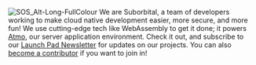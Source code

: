![SOS_Alt-Long-FullColour](https://user-images.githubusercontent.com/5942370/134706006-0528d8ca-7b9f-40d5-afec-d3f293e55e5e.png)
We are Suborbital, a team of developers working to make cloud native development easier, more secure, and more fun! We use cutting-edge tech like WebAssembly to get it done; it powers [Atmo](https://github.com/suborbital/atmo), our server application environment. Check it out, and subscribe to our [Launch Pad Newsletter](https://suborbital.dev/launchpad) for updates on our projects. You can also [become a contributor](https://github.com/suborbital/atmo/blob/main/CONTRIBUTING.md) if you want to join in!
